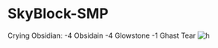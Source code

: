 # SkyBlock-SMP

Crying Obsidian:
-4 Obsidain
-4 Glowstone
-1 Ghast Tear
![h](https://github.com/user-attachments/assets/77636c02-0eea-4a5d-86a4-44c410d7c4d9)
